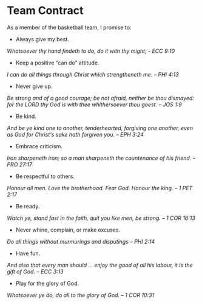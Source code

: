 # Team Contract

As a member of the basketball team, I promise to:

- Always give my best.

_Whatsoever thy hand findeth to do, do it with thy might; - ECC 9:10_

- Keep a positive “can do” attitude.  

_I can do all things through Christ which strengtheneth me. – PHI 4:13_

- Never give up.

_Be strong and of a good courage; be not afraid, neither be thou dismayed: for the LORD thy God is with thee whithersoever thou goest. – JOS 1:9_

- Be kind.

_And be ye kind one to another, tenderhearted, forgiving one another, even as God for Christ's sake hath forgiven you. – EPH 3:24_

- Embrace criticism.

_Iron sharpeneth iron; so a man sharpeneth the countenance of his friend. – PRO 27:17_

- Be respectful to others.

_Honour all men. Love the brotherhood. Fear God. Honour the king. – 1 PET 2:17_

- Be ready.

_Watch ye, stand fast in the faith, quit you like men, be strong. – 1 COR 16:13_

- Never whine, complain, or make excuses.

_Do all things without murmurings and disputings – PHI 2:14_

- Have fun.

_And also that every man should … enjoy the good of all his labour, it is the gift of
God. – ECC 3:13_

- Play for the glory of God.

_Whatsoever ye do, do all to the glory of God. – 1 COR 10:31_


